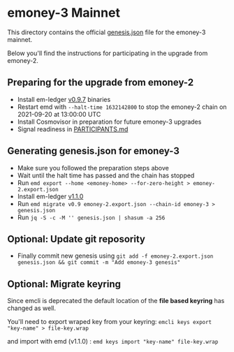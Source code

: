 # emoney-3 Mainnet

This directory contains the official [genesis.json](genesis.json) file for the emoney-3 mainnet.

Below you'll find the instructions for participating in the upgrade from emoney-2.

## Preparing for the upgrade from emoney-2

* Install em-ledger [v0.9.7](https://github.com/e-money/em-ledger/releases/tag/v0.9.7) binaries
* Restart emd with `--halt-time 1632142800` to stop the emoney-2 chain on 2021-09-20 at 13:00:00 UTC
* Install Cosmovisor in preparation for future emoney-3 upgrades
* Signal readiness in [PARTICIPANTS.md](PARTICIPANTS.md)

## Generating genesis.json for emoney-3

* Make sure you followed the preparation steps above
* Wait until the halt time has passed and the chain has stopped
* Run `emd export --home <emoney-home> --for-zero-height > emoney-2.export.json`
* Install em-ledger [v1.1.0](https://github.com/e-money/em-ledger/releases/tag/v1.1.0)
* Run `emd migrate v0.9 emoney-2.export.json --chain-id emoney-3 > genesis.json`
* Run `jq -S -c -M '' genesis.json | shasum -a 256`

## Optional: Update git reposority
* Finally commit new genesis using `git add -f emoney-2.export.json genesis.json && git commit -m "Add emoney-3 genesis"`

## Optional: Migrate keyring

Since emcli is deprecated the default location of the **file based keyring** has changed as well.

You'll need to export wraped key from your keyring: `emcli keys export "key-name" > file-key.wrap` 

and import with emd (v1.1.0) : `emd keys import "key-name" file-key.wrap`
